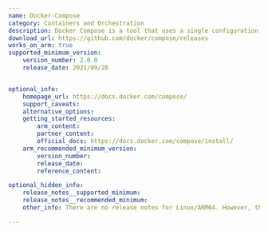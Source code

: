 ```yaml
---
name: Docker-Compose
category: Containers and Orchestration
description: Docker Compose is a tool that uses a single configuration file to define and run multi-container applications.
download_url: https://github.com/docker/compose/releases
works_on_arm: true
supported_minimum_version:
    version_number: 2.0.0
    release_date: 2021/09/28


optional_info:
    homepage_url: https://docs.docker.com/compose/
    support_caveats:
    alternative_options:
    getting_started_resources:
        arm_content:
        partner_content:
        official_docs: https://docs.docker.com/compose/install/
    arm_recommended_minimum_version:
        version_number:
        release_date:
        reference_content:

optional_hidden_info:
    release_notes__supported_minimum:
    release_notes__recommended_minimum:
    other_info: There are no release notes for Linux/ARM64. However, the first docker compose binary for Linux/ARM64 is available in version 2.0.0 at GitHub releases [here](https://github.com/docker/compose/releases/tag/v2.0.0).

---
```

